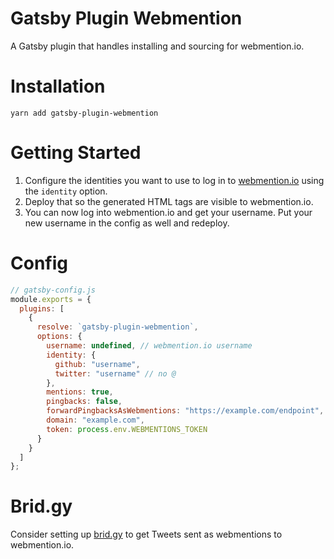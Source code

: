 # Gatsby Plugin Webmention

A Gatsby plugin that handles installing and sourcing for webmention.io.

# Installation

```shell
yarn add gatsby-plugin-webmention
```

# Getting Started

1. Configure the identities you want to use to log in to
   [webmention.io](https://webmention.io) using the `identity` option.
1. Deploy that so the generated HTML tags are visible to webmention.io.
1. You can now log into webmention.io and get your username. Put your new
   username in the config as well and redeploy.

# Config

```js
// gatsby-config.js
module.exports = {
  plugins: [
    {
      resolve: `gatsby-plugin-webmention`,
      options: {
        username: undefined, // webmention.io username
        identity: {
          github: "username",
          twitter: "username" // no @
        },
        mentions: true,
        pingbacks: false,
        forwardPingbacksAsWebmentions: "https://example.com/endpoint",
        domain: "example.com",
        token: process.env.WEBMENTIONS_TOKEN
      }
    }
  ]
};
```

# Brid.gy

Consider setting up [brid.gy](https://brid.gy/) to get Tweets sent as
webmentions to webmention.io.
